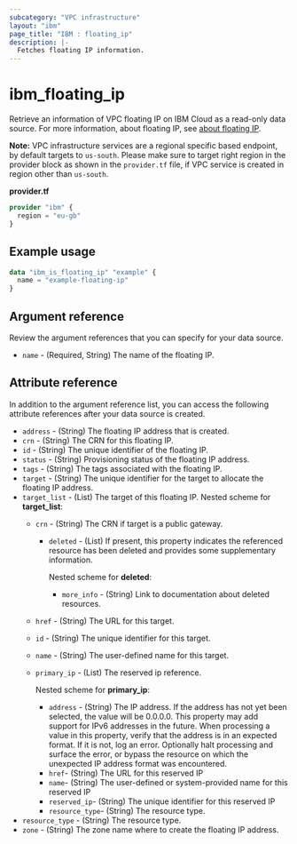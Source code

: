 ```yaml
---
subcategory: "VPC infrastructure"
layout: "ibm"
page_title: "IBM : floating_ip"
description: |-
  Fetches floating IP information.
---
```


# ibm_floating_ip
Retrieve an information of VPC floating IP on IBM Cloud as a read-only data source. For more information, about floating IP, see [about floating IP](https://cloud.ibm.com/docs/vpc?topic=vpc-creating-a-vpc-using-the-rest-apis#create-floating-ip-api-tutorial).

**Note:** 
VPC infrastructure services are a regional specific based endpoint, by default targets to `us-south`. Please make sure to target right region in the provider block as shown in the `provider.tf` file, if VPC service is created in region other than `us-south`.

**provider.tf**

```terraform
provider "ibm" {
  region = "eu-gb"
}
```

## Example usage

```terraform
data "ibm_is_floating_ip" "example" {
  name = "example-floating-ip"
}
```

## Argument reference
Review the argument references that you can specify for your data source. 

- `name` - (Required, String) The name of the floating IP.

## Attribute reference
In addition to the argument reference list, you can access the following attribute references after your data source is created. 

- `address` - (String) The floating IP address that is created.
- `crn` - (String) The CRN for this floating IP.
- `id` - (String) The unique identifier of the floating IP.
- `status` - (String) Provisioning status of the floating IP address.
- `tags` - (String) The tags associated with the floating IP.
- `target` - (String) The unique identifier for the target to allocate the floating IP address.
- `target_list` - (List) The target of this floating IP.
    Nested scheme for **target_list**:
    - `crn` - (String) The CRN if target is a public gateway.
		- `deleted` - (List) If present, this property indicates the referenced resource has been deleted and provides some supplementary information.
		    
			Nested scheme for **deleted**:
  			- `more_info` - (String) Link to documentation about deleted resources.
    - `href` - (String) The URL for this target.
    - `id` - (String) The unique identifier for this target.
    - `name` - (String) The user-defined name for this target.
    - `primary_ip` - (List) The reserved ip reference.
    
      Nested scheme for **primary_ip**:
        - `address` - (String) The IP address. If the address has not yet been selected, the value will be 0.0.0.0. This property may add support for IPv6 addresses in the future. When processing a value in this property, verify that the address is in an expected format. If it is not, log an error. Optionally halt processing and surface the error, or bypass the resource on which the unexpected IP address format was encountered.
        - `href`- (String) The URL for this reserved IP
        - `name`- (String) The user-defined or system-provided name for this reserved IP
        - `reserved_ip`- (String) The unique identifier for this reserved IP
        - `resource_type`- (String) The resource type.
- `resource_type` - (String) The resource type.
- `zone` - (String) The zone name where to create the floating IP address.
